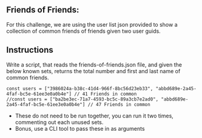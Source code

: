 ## Friends of Friends:

For this challenge, we are using the user list json provided to show a collection of common friends of friends given two user guids.

## Instructions
Write a script, that reads the friends-of-friends.json file, and given the below known sets, returns the total number and first and last name of common friends.

```
const users = ["3986024a-b38c-41d4-966f-8bc56d23eb33", "abbd689e-2a45-4faf-bc5e-61ee3e0a0b4e"] // 41 Friends in common
//const users = ["ba2be3ec-71a7-4593-bc5c-89a3cb7e2ad0", "abbd689e-2a45-4faf-bc5e-61ee3e0a0b4e"] // 47 Friends in common
```
- These do not need to be run together, you can run it two times, commenting out each unused sets.
- Bonus, use a CLI tool to pass these in as arguments
